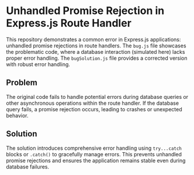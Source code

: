 # Unhandled Promise Rejection in Express.js Route Handler

This repository demonstrates a common error in Express.js applications: unhandled promise rejections in route handlers.  The `bug.js` file showcases the problematic code, where a database interaction (simulated here) lacks proper error handling.  The `bugSolution.js` file provides a corrected version with robust error handling. 

## Problem

The original code fails to handle potential errors during database queries or other asynchronous operations within the route handler. If the database query fails, a promise rejection occurs, leading to crashes or unexpected behavior. 

## Solution

The solution introduces comprehensive error handling using `try...catch` blocks or `.catch()` to gracefully manage errors.  This prevents unhandled promise rejections and ensures the application remains stable even during database failures.